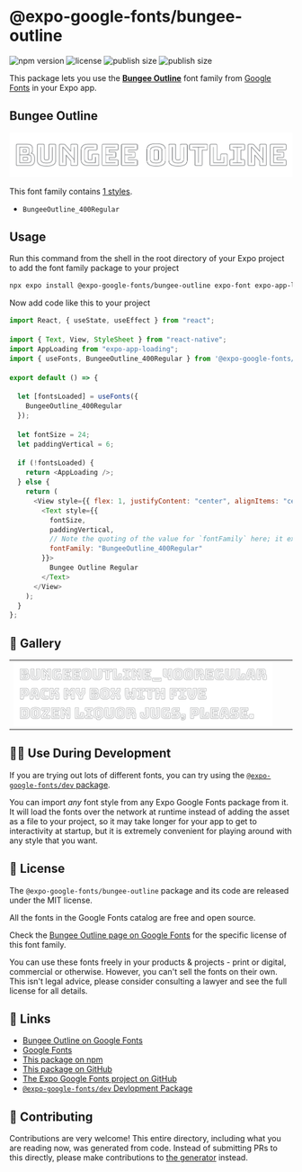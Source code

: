 # @expo-google-fonts/bungee-outline

![npm version](https://flat.badgen.net/npm/v/@expo-google-fonts/bungee-outline)
![license](https://flat.badgen.net/github/license/expo/google-fonts)
![publish size](https://flat.badgen.net/packagephobia/install/@expo-google-fonts/bungee-outline)
![publish size](https://flat.badgen.net/packagephobia/publish/@expo-google-fonts/bungee-outline)

This package lets you use the [**Bungee Outline**](https://fonts.google.com/specimen/Bungee+Outline) font family from [Google Fonts](https://fonts.google.com/) in your Expo app.

## Bungee Outline

![Bungee Outline](./font-family.png)

This font family contains [1 styles](#-gallery).

- `BungeeOutline_400Regular`

## Usage

Run this command from the shell in the root directory of your Expo project to add the font family package to your project

```sh
npx expo install @expo-google-fonts/bungee-outline expo-font expo-app-loading
```

Now add code like this to your project

```js
import React, { useState, useEffect } from "react";

import { Text, View, StyleSheet } from "react-native";
import AppLoading from "expo-app-loading";
import { useFonts, BungeeOutline_400Regular } from '@expo-google-fonts/bungee-outline';

export default () => {

  let [fontsLoaded] = useFonts({
    BungeeOutline_400Regular
  });

  let fontSize = 24;
  let paddingVertical = 6;

  if (!fontsLoaded) {
    return <AppLoading />;
  } else {
    return (
      <View style={{ flex: 1, justifyContent: "center", alignItems: "center" }}>
        <Text style={{
          fontSize,
          paddingVertical,
          // Note the quoting of the value for `fontFamily` here; it expects a string!
          fontFamily: "BungeeOutline_400Regular"
        }}>
          Bungee Outline Regular
        </Text>
      </View>
    );
  }
};
```

## 🔡 Gallery


||||
|-|-|-|
|![BungeeOutline_400Regular](./BungeeOutline_400Regular.ttf.png)||||


## 👩‍💻 Use During Development

If you are trying out lots of different fonts, you can try using the [`@expo-google-fonts/dev` package](https://github.com/expo/google-fonts/tree/master/font-packages/dev#readme).

You can import _any_ font style from any Expo Google Fonts package from it. It will load the fonts over the network at runtime instead of adding the asset as a file to your project, so it may take longer for your app to get to interactivity at startup, but it is extremely convenient for playing around with any style that you want.


## 📖 License

The `@expo-google-fonts/bungee-outline` package and its code are released under the MIT license.

All the fonts in the Google Fonts catalog are free and open source.

Check the [Bungee Outline page on Google Fonts](https://fonts.google.com/specimen/Bungee+Outline) for the specific license of this font family.

You can use these fonts freely in your products & projects - print or digital, commercial or otherwise. However, you can't sell the fonts on their own. This isn't legal advice, please consider consulting a lawyer and see the full license for all details.

## 🔗 Links

- [Bungee Outline on Google Fonts](https://fonts.google.com/specimen/Bungee+Outline)
- [Google Fonts](https://fonts.google.com/)
- [This package on npm](https://www.npmjs.com/package/@expo-google-fonts/bungee-outline)
- [This package on GitHub](https://github.com/expo/google-fonts/tree/master/font-packages/bungee-outline)
- [The Expo Google Fonts project on GitHub](https://github.com/expo/google-fonts)
- [`@expo-google-fonts/dev` Devlopment Package](https://github.com/expo/google-fonts/tree/master/font-packages/dev)

## 🤝 Contributing

Contributions are very welcome! This entire directory, including what you are reading now, was generated from code. Instead of submitting PRs to this directly, please make contributions to [the generator](https://github.com/expo/google-fonts/tree/master/packages/generator) instead.
